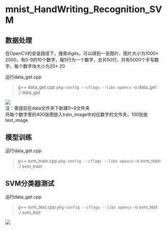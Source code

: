 # mnist_HandWriting_Recognition_SVM  
## 数据处理 
在OpenCV的安装路径下，搜索digits，可以得到一张图片，图片大小为1000* 2000，有0-9的10个数字，每5行为一个数字，总共50行，共有5000个手写数字，每个数字块大小为20* 20  

运行data_get.cpp
>g++ data_get.cpp `pkg-config --cflags --libs opencv` -o data_get  
>./ data_get  

![](https://github.com/zj19941113/mnist_HandWriting_Recognition_SVM/blob/master/img/data_get.png)  
注：需提前在data文件夹下新建0~9文件夹  
将每个数字里的400张图放入train_image中对应数字的文件夹，100张放test_image

## 模型训练
运行data_get.cpp  
>g++ svm_train.cpp `pkg-config --cflags --libs opencv` -o svm_train  
>./ svm_train  

## SVM分类器测试
运行data_get.cpp  
>g++ svm_test.cpp `pkg-config --cflags --libs opencv` -o svm_test  
>./ svm_test  

![](https://github.com/zj19941113/mnist_HandWriting_Recognition_SVM/blob/master/img/result.png)  
